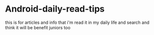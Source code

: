 # Android-daily-read-tips
this is for articles and info that i'm read it in my daily life and search and think it will be benefit juniors too
